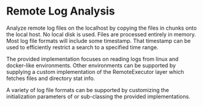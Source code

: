 <H1> Remote Log Analysis </H1>
<p>
Analyze remote log files on the localhost by copying the files in chunks onto the local host.
No local disk is used. Files are processed entirely in memory. Most log
file formats will include some timestamp. That timestamp can be used 
to efficiently restrict a search to a specified time range. </p>

<p>
The provided implementation focuses on reading logs from linux and 
docker-like environments. Other environments can be supported by
supplying a custom implementation of the RemoteExecutor layer which
fetches files and directory stat info.
</p>

<p>
A variety of log file formats can be supported by customizing 
the initialization parameters of or sub-classing the provided 
implementations. 
</p>